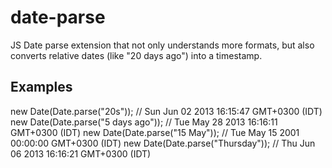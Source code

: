 date-parse
==========

JS Date parse extension that not only understands more formats, but also converts
relative dates (like "20 days ago") into a timestamp.


Examples
--------

new Date(Date.parse("20s")); // Sun Jun 02 2013 16:15:47 GMT+0300 (IDT)
new Date(Date.parse("5 days ago")); // Tue May 28 2013 16:16:11 GMT+0300 (IDT)
new Date(Date.parse("15 May")); // Tue May 15 2001 00:00:00 GMT+0300 (IDT)
new Date(Date.parse("Thursday")); // Thu Jun 06 2013 16:16:21 GMT+0300 (IDT)

